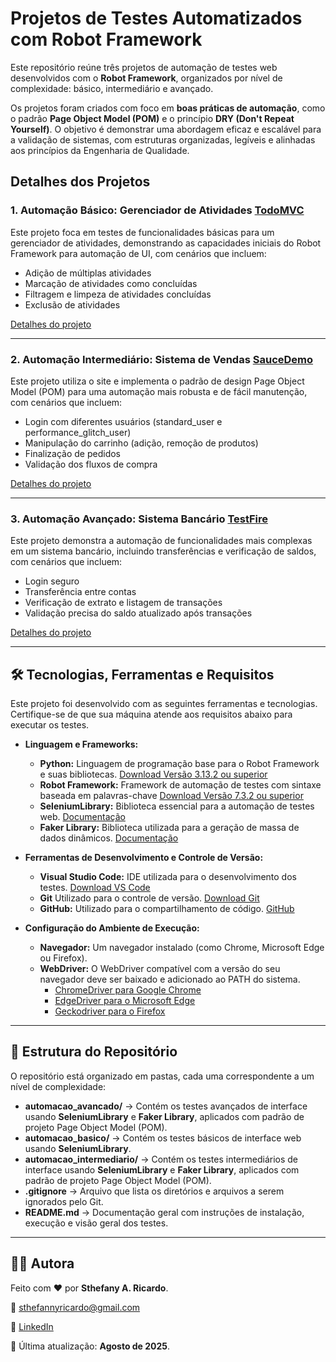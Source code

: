 # Projetos de Testes Automatizados com Robot Framework

Este repositório reúne três projetos de automação de testes web desenvolvidos com o **Robot Framework**, organizados por nível de complexidade: básico, intermediário e avançado.

Os projetos foram criados com foco em **boas práticas de automação**, como o padrão **Page Object Model (POM)** e o princípio **DRY (Don't Repeat Yourself)**. O objetivo é demonstrar uma abordagem eficaz e escalável para a validação de sistemas, com estruturas organizadas, legíveis e alinhadas aos princípios da Engenharia de Qualidade.

## Detalhes dos Projetos

### 1. Automação Básico: Gerenciador de Atividades [TodoMVC](https://todomvc.com/)
Este projeto foca em testes de funcionalidades básicas para um gerenciador de atividades, demonstrando as capacidades iniciais do Robot Framework para automação de UI, com cenários que incluem:
- Adição de múltiplas atividades
- Marcação de atividades como concluídas
- Filtragem e limpeza de atividades concluídas
- Exclusão de atividades

[Detalhes do projeto](./automacao_basico)

---

### 2. Automação Intermediário: Sistema de Vendas [SauceDemo](https://www.saucedemo.com/)
Este projeto utiliza o site e implementa o padrão de design Page Object Model (POM) para uma automação mais robusta e de fácil manutenção, com cenários que incluem:
- Login com diferentes usuários (standard_user e performance_glitch_user)
- Manipulação do carrinho (adição, remoção de produtos)
- Finalização de pedidos
- Validação dos fluxos de compra

[Detalhes do projeto](./automacao_intermediario)

---

### 3. Automação Avançado: Sistema Bancário [TestFire](https://demo.testfire.net/login.jsp)
Este projeto demonstra a automação de funcionalidades mais complexas em um sistema bancário, incluindo transferências e verificação de saldos, com cenários que incluem:
- Login seguro
- Transferência entre contas
- Verificação de extrato e listagem de transações
- Validação precisa do saldo atualizado após transações

[Detalhes do projeto](./automacao_avancado)

---

## 🛠️ Tecnologias, Ferramentas e Requisitos
Este projeto foi desenvolvido com as seguintes ferramentas e tecnologias. Certifique-se de que sua máquina atende aos requisitos abaixo para executar os testes.

- **Linguagem e Frameworks:**
  - **Python:** Linguagem de programação base para o Robot Framework e suas bibliotecas. [Download Versão 3.13.2 ou superior](https://www.python.org/downloads/)
  - **Robot Framework:** Framework de automação de testes com sintaxe baseada em palavras-chave [Download Versão 7.3.2 ou superior](https://robotframework.org/?tab=1#getting-started)
  - **SeleniumLibrary:** Biblioteca essencial para a automação de testes web. [Documentação](https://robotframework.org/?tab=libraries#resources)
  - **Faker Library:** Biblioteca utilizada para a geração de massa de dados dinâmicos. [Documentação](https://marketsquare.github.io/robotframework-faker/)

- **Ferramentas de Desenvolvimento e Controle de Versão:**
  - **Visual Studio Code:** IDE utilizada para o desenvolvimento dos testes. [Download VS Code](https://code.visualstudio.com/download)
  - **Git** Utilizado para o controle de versão. [Download Git](https://git-scm.com/downloads)
  - **GitHub:** Utilizado para o compartilhamento de código. [GitHub](https://github.com)

- **Configuração do Ambiente de Execução:**
  - **Navegador:** Um navegador instalado (como Chrome, Microsoft Edge ou Firefox).
  - **WebDriver:** O WebDriver compatível com a versão do seu navegador deve ser baixado e adicionado ao PATH do sistema.
    - [ChromeDriver para Google Chrome](https://googlechromelabs.github.io/chrome-for-testing/)
    - [EdgeDriver para o Microsoft Edge](https://developer.microsoft.com/pt-br/microsoft-edge/tools/webdriver)
    - [Geckodriver para o Firefox](https://github.com/mozilla/geckodriver/releases)

---

## 📁 Estrutura do Repositório
O repositório está organizado em pastas, cada uma correspondente a um nível de complexidade:

- **automacao_avancado/** → Contém os testes avançados de interface usando **SeleniumLibrary** e **Faker Library**, aplicados com padrão de projeto Page Object Model (POM).
- **automacao_basico/** → Contém os testes básicos de interface web usando **SeleniumLibrary**.  
- **automacao_intermediario/** → Contém os testes intermediários de interface usando **SeleniumLibrary** e **Faker Library**, aplicados com padrão de projeto Page Object Model (POM).
- **.gitignore** → Arquivo que lista os diretórios e arquivos a serem ignorados pelo Git.
- **README.md** → Documentação geral com instruções de instalação, execução e visão geral dos testes.

---

## 🙋‍♀️ Autora
Feito com ❤️ por **Sthefany A. Ricardo**. 

📧 sthefannyricardo@gmail.com 

🔗 [LinkedIn](https://www.linkedin.com/in/sthefanyricardo/) 

📅 Última atualização: **Agosto de 2025**. 